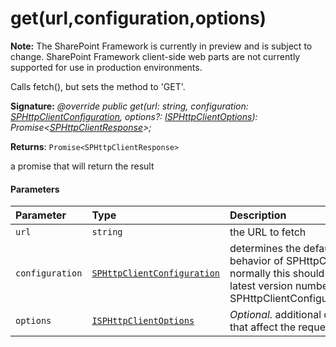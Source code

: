 # get(url,configuration,options)
**Note:** The SharePoint Framework is currently in preview and is subject to change. SharePoint Framework client-side web parts are not currently supported for use in production environments.



Calls fetch(), but sets the method to 'GET'.

**Signature:** _@override public get(url: string, configuration: [SPHttpClientConfiguration](../sp-http/class/sphttpclientconfiguration.md),
    options?: [ISPHttpClientOptions](../sp-http/interface/isphttpclientoptions.md)): Promise<[SPHttpClientResponse](../sp-http/class/sphttpclientresponse.md)>;_

**Returns**: `Promise<SPHttpClientResponse>`



a promise that will return the result

#### Parameters


| Parameter	   | Type    | Description |
|:-------------|:---------------|:------------|
| `url`    | `string` | the URL to fetch |
| `configuration`    | [`SPHttpClientConfiguration`](../sp-http/class/sphttpclientconfiguration.md) | determines the default behavior of SPHttpClient; normally this should be the latest version number from SPHttpClientConfigurations |
| `options`    | [`ISPHttpClientOptions`](../sp-http/interface/isphttpclientoptions.md) | _Optional._ additional options that affect the request |


